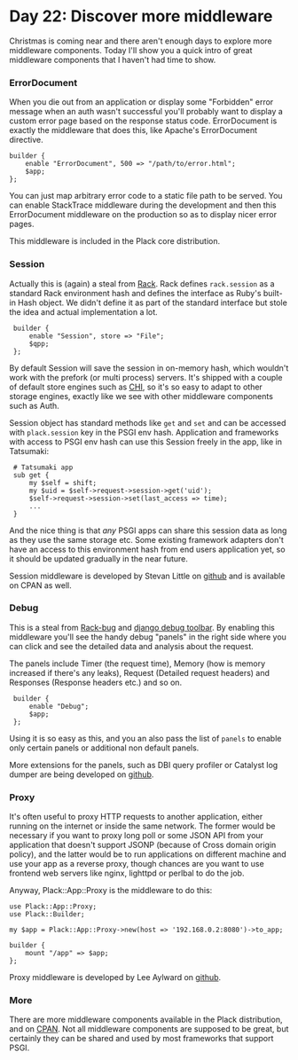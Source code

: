 # Day 22: Discover more middleware

Christmas is coming near and there aren't enough days to explore more middleware components. Today I'll show you a quick intro of great middleware components that I haven't had time to show.

### ErrorDocument

When you die out from an application or display some "Forbidden" error message when an auth wasn't successful you'll probably want to display a custom error page based on the response status code. ErrorDocument is exactly the middleware that does this, like Apache's ErrorDocument directive.

```
builder {
    enable "ErrorDocument", 500 => "/path/to/error.html";
    $app;
};
```

You can just map arbitrary error code to a static file path to be served. You can enable StackTrace middleware during the development and then this ErrorDocument middleware on the production so as to display nicer error pages.

This middleware is included in the Plack core distribution.

### Session

Actually this is (again) a steal from [Rack][1]. Rack defines `rack.session` as a standard Rack environment hash and defines the interface as Ruby's built-in Hash object. We didn't define it as part of the standard interface but stole the idea and actual implementation a lot.

```
 builder {
     enable "Session", store => "File";
     $qpp;
 };
```

By default Session will save the session in on-memory hash, which wouldn't work with the prefork (or multi process) servers. It's shipped with a couple of default store engines such as [CHI][2], so it's so easy to adapt to other storage engines, exactly like we see with other middleware components such as Auth.

Session object has standard methods like `get` and `set` and can be accessed with `plack.session` key in the PSGI env hash. Application and frameworks with access to PSGI env hash can use this Session freely in the app, like in Tatsumaki:

```
 # Tatsumaki app
 sub get {
     my $self = shift;
     my $uid = $self->request->session->get('uid');
     $self->request->session->set(last_access => time);
     ...
 }
```

And the nice thing is that _any_ PSGI apps can share this session data as long as they use the same storage etc. Some existing framework adapters don't have an access to this environment hash from end users application yet, so it should be updated gradually in the near future.

Session middleware is developed by Stevan Little on [github][3] and is available on CPAN as well.

### Debug

This is a steal from [Rack-bug][4] and [django debug toolbar][5]. By enabling this middleware you'll see the handy debug "panels" in the right side where you can click and see the detailed data and analysis about the request.

The panels include Timer (the request time), Memory (how is memory increased if there's any leaks), Request (Detailed request headers) and Responses (Response headers etc.) and so on.

```
 builder {
     enable "Debug";
     $app;
 };
```

Using it is so easy as this, and you an also pass the list of `panels` to enable only certain panels or additional non default panels.

More extensions for the panels, such as DBI query profiler or Catalyst log dumper are being developed on [github][6].

### Proxy

It's often useful to proxy HTTP requests to another application, either running on the internet or inside the same network. The former would be necessary if you want to proxy long poll or some JSON API from your application that doesn't support JSONP (because of Cross domain origin policy), and the latter would be to run applications on different machine and use your app as a reverse proxy, though chances are you want to use frontend web servers like nginx, lighttpd or perlbal to do the job.

Anyway, Plack::App::Proxy is the middleware to do this:

```
use Plack::App::Proxy;
use Plack::Builder;

my $app = Plack::App::Proxy->new(host => '192.168.0.2:8080')->to_app;

builder {
    mount "/app" => $app;
};
```

Proxy middleware is developed by Lee Aylward on [github][7].

### More

There are more middleware components available in the Plack distribution, and on [CPAN][8]. Not all middleware components are supposed to be great, but certainly they can be shared and used by most frameworks that support PSGI.

  [1]: http://rack.rubyforge.org/
  [2]: http://search.cpan.org/perldoc?CHI
  [3]: http://github.com/stevan/plack-middleware-session
  [4]: http://github.com/brynary/rack-bug
  [5]: http://github.com/robhudson/django-debug-toolbar
  [6]: http://github.com/hanekomu/plack-middleware-debug/
  [7]: http://github.com/leedo/Plack-App-Proxy
  [8]: http://search.cpan.org/search?query=plack+middleware&mode=dist